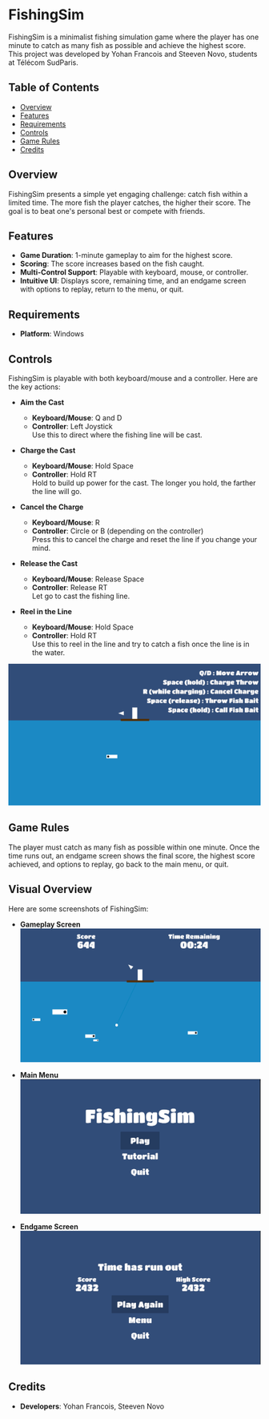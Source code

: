 # FishingSim

FishingSim is a minimalist fishing simulation game where the player has one minute to catch as many fish as possible and achieve the highest score. This project was developed by Yohan Francois and Steeven Novo, students at Télécom SudParis.

## Table of Contents
- [Overview](#overview)
- [Features](#features)
- [Requirements](#requirements)
- [Controls](#controls)
- [Game Rules](#game-rules)
- [Credits](#credits)

## Overview
FishingSim presents a simple yet engaging challenge: catch fish within a limited time. The more fish the player catches, the higher their score. The goal is to beat one's personal best or compete with friends.

## Features
- **Game Duration**: 1-minute gameplay to aim for the highest score.
- **Scoring**: The score increases based on the fish caught.
- **Multi-Control Support**: Playable with keyboard, mouse, or controller.
- **Intuitive UI**: Displays score, remaining time, and an endgame screen with options to replay, return to the menu, or quit.

## Requirements
- **Platform**: Windows

## Controls
FishingSim is playable with both keyboard/mouse and a controller. Here are the key actions:

- **Aim the Cast**  
  - **Keyboard/Mouse**: Q and D
  - **Controller**: Left Joystick  
  Use this to direct where the fishing line will be cast.

- **Charge the Cast**  
  - **Keyboard/Mouse**: Hold Space
  - **Controller**: Hold RT  
  Hold to build up power for the cast. The longer you hold, the farther the line will go.

- **Cancel the Charge**  
  - **Keyboard/Mouse**: R
  - **Controller**: Circle or B (depending on the controller)  
  Press this to cancel the charge and reset the line if you change your mind.

- **Release the Cast**  
  - **Keyboard/Mouse**: Release Space
  - **Controller**: Release RT  
  Let go to cast the fishing line.

- **Reel in the Line**  
  - **Keyboard/Mouse**: Hold Space
  - **Controller**: Hold RT  
  Use this to reel in the line and try to catch a fish once the line is in the water.

![Controls Image](controls.png)

## Game Rules
The player must catch as many fish as possible within one minute. Once the time runs out, an endgame screen shows the final score, the highest score achieved, and options to replay, go back to the main menu, or quit.

## Visual Overview
Here are some screenshots of FishingSim:

- **Gameplay Screen**  
  ![Gameplay Screen](in-game.png)

- **Main Menu**  
  ![Main Menu](mainmenu.png)

- **Endgame Screen**  
  ![Endgame Screen](gameover.png)

## Credits
- **Developers**: Yohan Francois, Steeven Novo
